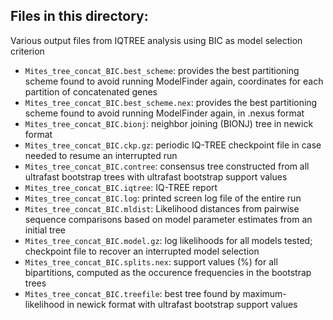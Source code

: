 ## Files in this directory:
Various output files from IQTREE analysis using BIC as model selection criterion

- `Mites_tree_concat_BIC.best_scheme`: provides the best partitioning scheme found to avoid running ModelFinder again, coordinates for each partition of concatenated genes
- `Mites_tree_concat_BIC.best_scheme.nex`: provides the best partitioning scheme found to avoid running ModelFinder again, in .nexus format
- `Mites_tree_concat_BIC.bionj`: neighbor joining (BIONJ) tree in newick format
- `Mites_tree_concat_BIC.ckp.gz`: periodic IQ-TREE checkpoint file in case needed to resume an interrupted run
- `Mites_tree_concat_BIC.contree`: consensus tree constructed from all ultrafast bootstrap trees with ultrafast bootstrap support values 
- `Mites_tree_concat_BIC.iqtree`: IQ-TREE report
- `Mites_tree_concat_BIC.log`: printed screen log file of the entire run
- `Mites_tree_concat_BIC.mldist`: Likelihood distances from pairwise sequence comparisons based on model parameter estimates from an initial tree
- `Mites_tree_concat_BIC.model.gz`: log likelihoods for all models tested; checkpoint file to recover an interrupted model selection
- `Mites_tree_concat_BIC.splits.nex`: support values (%) for all bipartitions, computed as the occurence frequencies in the bootstrap trees
- `Mites_tree_concat_BIC.treefile`: best tree found by maximum-likelihood in newick format with ultrafast bootstrap support values 
